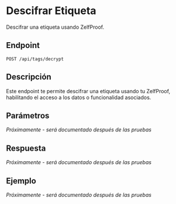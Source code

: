 # Descifrar Etiqueta

Descifrar una etiqueta usando ZelfProof.

## Endpoint

```
POST /api/tags/decrypt
```

## Descripción

Este endpoint te permite descifrar una etiqueta usando tu ZelfProof, habilitando el acceso a los datos o funcionalidad asociados.

## Parámetros

*Próximamente - será documentado después de las pruebas*

## Respuesta

*Próximamente - será documentado después de las pruebas*

## Ejemplo

*Próximamente - será documentado después de las pruebas*
